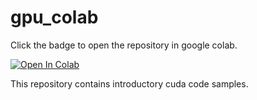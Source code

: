 # gpu_colab

Click the badge to open the repository in google colab.

[![Open In Colab](https://colab.research.google.com/assets/colab-badge.svg)](https://colab.research.google.com/github/ggruszczynski/gpu_colab/blob/main/intro_setup.ipynb)

This repository contains introductory cuda code samples.

